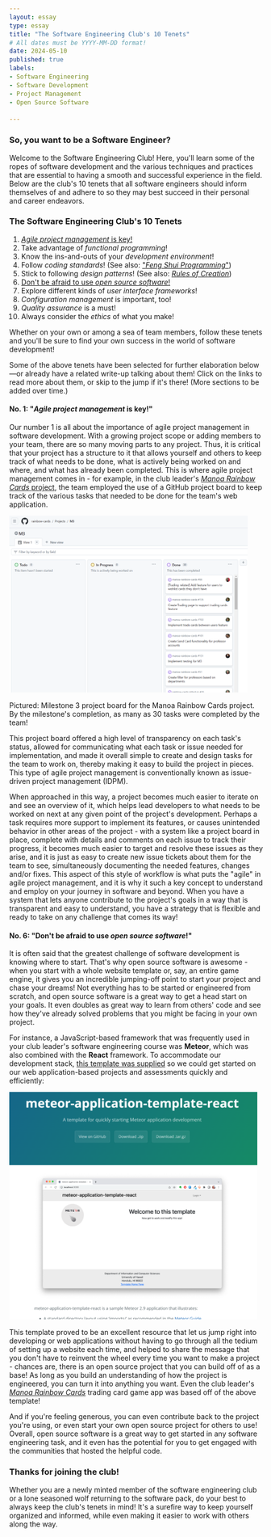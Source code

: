 ```yaml
---
layout: essay
type: essay
title: "The Software Engineering Club's 10 Tenets"
# All dates must be YYYY-MM-DD format!
date: 2024-05-10
published: true
labels:
- Software Engineering
- Software Development
- Project Management
- Open Source Software
  
---
```


### So, you want to be a Software Engineer?

Welcome to the Software Engineering Club! Here, you'll learn some of the ropes of software development and the various techniques and practices that are essential to having a smooth and successful experience in the field. Below are the club's 10 tenets that all software engineers should inform themselves of and adhere to so they may best succeed in their personal and career endeavors.

### The Software Engineering Club's 10 Tenets
1) [_Agile project management_ is key!](#no-1-_agile-project-management_-is-key)<br />
2) Take advantage of _functional programming_!<br />
3) Know the ins-and-outs of your _development environment_!<br />
4) Follow _coding standards_! (See also: ["_Feng Shui Programming_"](https://johnserraon.github.io/essays/feng-shui-programming.html))<br />
5) Stick to following _design patterns_! (See also: [_Rules of Creation_](https://johnserraon.github.io/essays/rules-of-creation.html))<br />
6) [Don't be afraid to use _open source software_!](#no-6-dont-be-afraid-to-use-_open-source-software_)<br />
7) Explore different kinds of _user interface frameworks_!<br />
8) _Configuration management_ is important, too!<br />
9) _Quality assurance_ is a must!<br />
10) Always consider the _ethics_ of what you make!

Whether on your own or among a sea of team members, follow these tenets and you'll be sure to find your own success in the world of software development!

Some of the above tenets have been selected for further elaboration below —or already have a related write-up talking about them! Click on the links to read more about them, or skip to the jump if it's there! (More sections to be added over time.)

#### No. 1: "_Agile project management_ is key!"

Our number 1 is all about the importance of agile project management in software development. With a growing project scope or adding members to your team, there are so many moving parts to any project. Thus, it is critical that your project has a structure to it that allows yourself and others to keep track of what needs to be done, what is actively being worked on and where, and what has already been completed. This is where agile project management comes in - for example, in the club leader's [_Manoa Rainbow Cards_ project](https://rainbow-cards.github.io/), the team employed the use of a GitHub project board to keep track of the various tasks that needed to be done for the team's web application.
<div class="float-end pe-4">
    <img
        height="350px" 
        src="../img/softeng-club-10-tenets/agile-example-project-board.png"
        alt="Manoa Rainbow Cards Milestone 3 Project Board screenshot">
    <p class="subtitle">Pictured: Milestone 3 project board for the Manoa Rainbow Cards project. <br />By the milestone's completion, as many as 30 tasks were completed by the team!</p>
</div>
This project board offered a high level of transparency on each task's status, allowed for communicating what each task or issue needed for implementation, and made it overall simple to create and design tasks for the team to work on, thereby making it easy to build the project in pieces. This type of agile project management is conventionally known as issue-driven project management (IDPM).

When approached in this way, a project becomes much easier to iterate on and see an overview of it, which helps lead developers to what needs to be worked on next at any given point of the project's development. Perhaps a task requires more support to implement its features, or causes unintended behavior in other areas of the project - with a system like a project board in place, complete with details and comments on each issue to track their progress, it becomes much easier to target and resolve these issues as they arise, and it is just as easy to create new issue tickets about them for the team to see, simultaneously documenting the needed features, changes and/or fixes. This aspect of this style of workflow is what puts the "agile" in agile project management, and it is why it such a key concept to understand and employ on your journey in software and beyond. When you have a system that lets anyone contribute to the project's goals in a way that is transparent and easy to understand, you have a strategy that is flexible and ready to take on any challenge that comes its way!

#### No. 6: "Don't be afraid to use _open source software_!"

It is often said that the greatest challenge of software development is knowing where to start. That's why open source software is awesome - when you start with a whole website template or, say, an entire game engine, it gives you an incredible jumping-off point to start your project and chase your dreams! Not everything has to be started or engineered from scratch, and open source software is a great way to get a head start on your goals. It even doubles as great way to learn from others' code and see how they've already solved problems that you might be facing in your own project. 

For instance, a JavaScript-based framework that was frequently used in your club leader's software engineering course was **Meteor**, which was also combined with the **React** framework. To accommodate our development stack, [this template was supplied](https://ics-software-engineering.github.io/meteor-application-template-react/) so we could get started on our web application-based projects and assessments quickly and efficiently: 

<img height="450px" class="rounded mx-auto d-block" src="../img/manoa-rainbow-cards/meteor-react-template.png">

This template proved to be an excellent resource that let us jump right into developing or web applications without having to go through all the tedium of setting up a website each time, and helped to share the message that you don't have to reinvent the wheel every time you want to make a project - chances are, there is an open source project that you can build off of as a base! As long as you build an understanding of how the project is engineered, you can turn it into anything you want. Even the club leader's [_Manoa Rainbow Cards_](https://rainbow-cards.github.io/) trading card game app was based off of the above template!

And if you're feeling generous, you can even contribute back to the project you're using, or even start your own open source project for others to use! Overall, open source software is a great way to get started in any software engineering task, and it even has the potential for you to get engaged with the communities that hosted the helpful code.

### Thanks for joining the club!
Whether you are a newly minted member of the software engineering club or a lone seasoned wolf returning to the software pack, do your best to always keep the club's tenets in mind! It's a surefire way to keep yourself organized and informed, while even making it easier to work with others along the way.

